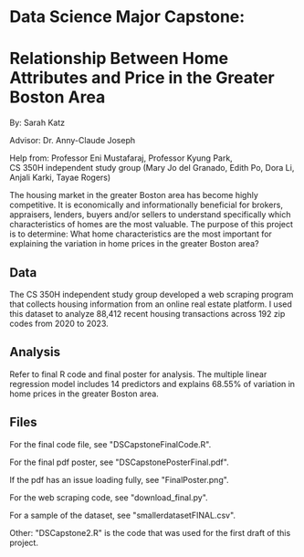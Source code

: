 # Data Science Major Capstone:
# Relationship Between Home Attributes and Price in the Greater Boston Area 
By: Sarah Katz      

Advisor: Dr. Anny-Claude Joseph        

Help from: Professor Eni Mustafaraj, Professor Kyung Park,     
  CS 350H independent study group (Mary Jo del Granado, Edith Po, Dora Li, 
  Anjali Karki, Tayae Rogers) 


The housing market in the greater Boston area has become highly competitive. It is economically and informationally beneficial for brokers, appraisers, lenders, buyers and/or sellers to understand specifically which characteristics of homes are the most valuable. The purpose of this project is to determine: What home characteristics are the most important for explaining the variation in home prices in the greater Boston area? 

## Data 
The CS 350H independent study group developed a web scraping program that collects housing information from an online real estate platform. I used this dataset to analyze 88,412 recent housing transactions across 192 zip codes from 2020 to 2023. 

## Analysis 
Refer to final R code and final poster for analysis. The multiple linear regression model includes 14 predictors and explains 68.55% of variation in home prices in the greater Boston area. 

## Files 
For the final code file, see "DSCapstoneFinalCode.R".

For the final pdf poster, see "DSCapstonePosterFinal.pdf". 

If the pdf has an issue loading fully, see "FinalPoster.png". 

For the web scraping code, see "download_final.py". 

For a sample of the dataset, see "smallerdatasetFINAL.csv". 


Other: "DSCapstone2.R" is the code that was used for the first draft of this project. 
